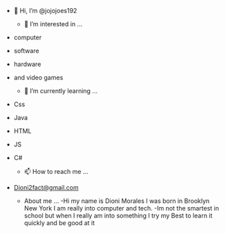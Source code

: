    - 👋 Hi, I’m @jojojoes192
     
     - 👀 I’m interested in ...
   - computer
   - software
   - hardware
   - and video games
     - 🌱 I’m currently learning ...
   - Css 
   - Java
   - HTML
   - JS
   - C#
      - 📫 How to reach me ...
   - Dioni2fact@gmail.com
      -  About me ...
   -Hi my name is Dioni Morales I was born in Brooklyn New York I am really into computer and tech.
   -Im not the smartest in school but when I really am into something I try my Best to learn it quickly and be good at it
   

<!---
jojojoes192/jojojoes192 is a ✨ special ✨ repository because its `README.md` (this file) appears on your GitHub profile.
You can click the Preview link to take a look at your changes.
--->
